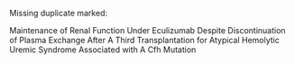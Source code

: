 

Missing duplicate marked:

Maintenance of Renal Function Under Eculizumab Despite Discontinuation of Plasma Exchange After A Third Transplantation for Atypical Hemolytic Uremic Syndrome Associated with A Cfh Mutation
